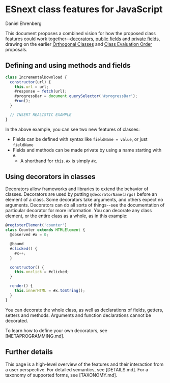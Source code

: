 # ESnext class features for JavaScript

Daniel Ehrenberg

This document proposes a combined vision for how the proposed class features could work together--[decorators](https://tc39.github.io/proposal-decorators/), [public fields](https://tc39.github.io/proposal-class-public-fields/) and [private fields](https://github.com/tc39/proposal-private-fields), drawing on the earlier [Orthogonal Classes](https://github.com/erights/Orthogonal-Classes) and [Class Evaluation Order](https://onedrive.live.com/view.aspx?resid=A7BBCE1FC8EE16DB!442046&app=PowerPoint&authkey=!AEeXmhZASk50KjA) proposals.

## Defining and using methods and fields

```js
class IncrementalDownload {
  constructor(url) {
    this.url = url;
    #response = fetch(url);
    #progressBar = document.querySelector('#progressBar');
    #run();
  }

  // INSERT REALISTIC EXAMPLE
}
```

In the above example, you can see two new features of classes:
- Fields can be defined with syntax like `fieldName = value`, or just `fieldName`
- Fields and methods can be made private by using a name starting with `#`.
  - A shorthand for `this.#x` is simply `#x`.

## Using decorators in classes

Decorators allow frameworks and libraries to extend the behavior of classes. Decorators are used by putting `@decoratorName(args)` before an element of a class. Some decorators take arguments, and others expect no arguments. Decorators can do all sorts of things--see the documentation of particular decorator for more information. You can decorate any class element, or the entire class as a whole, as in this example:

```js
@registerElement('counter')
class Counter extends HTMLElement {
  @observed #x = 0;

  @bound
  #clicked() {
    #x++;
  }

  constructor() {
    this.onclick = #clicked;
  }

  render() {
    this.innerHTML = #x.toString();
  }
}
```

You can decorate the whole class, as well as declarations of fields, getters, setters and methods. Arguments and function declarations cannot be decorated.

To learn how to define your own decorators, see [METAPROGRAMMING.md].

## Further details

This page is a high-level overview of the features and their interaction from a user perspective. For detailed semantics, see [DETAILS.md]. For a taxonomy of supported forms, see [TAXONOMY.md].
